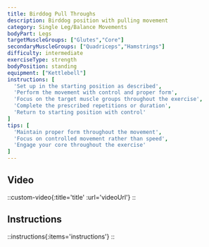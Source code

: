 ```yaml
---
title: Birddog Pull Throughs
description: Birddog position with pulling movement
category: Single Leg/Balance Movements
bodyPart: Legs
targetMuscleGroups: ["Glutes","Core"]
secondaryMuscleGroups: ["Quadriceps","Hamstrings"]
difficulty: intermediate
exerciseType: strength
bodyPosition: standing
equipment: ["Kettlebell"]
instructions: [
  'Set up in the starting position as described',
  'Perform the movement with control and proper form',
  'Focus on the target muscle groups throughout the exercise',
  'Complete the prescribed repetitions or duration',
  'Return to starting position with control'
]
tips: [
  'Maintain proper form throughout the movement',
  'Focus on controlled movement rather than speed',
  'Engage your core throughout the exercise'
]
---
```


## Video

::custom-video{:title='title' :url='videoUrl'}
::

## Instructions

::instructions{:items='instructions'}
::

